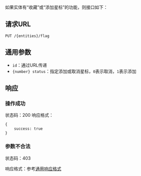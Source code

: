如果实体有“收藏”或“添加星标”的功能，则接口如下：

## 请求URL

    PUT /{entities}/flag

## 通用参数

- `id`：通过URL传递
- `{number} status`：指定添加或取消星标，`0`表示取消，`1`表示添加

## 响应

### 操作成功

状态码：200
响应格式：

    {
        success: true
    }

### 参数不合法

状态码：403

响应格式：参考[通用响应格式]()
